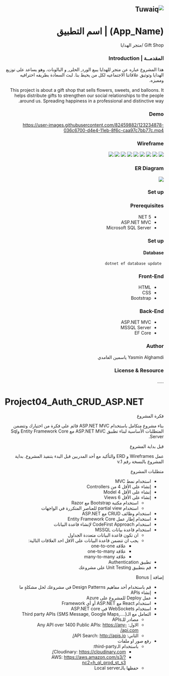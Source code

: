 <div dir="rtl" align="right">

![Tuwaiq](https://i.ibb.co/SV2BSn5/tuwaiq.png)
----
# (App_Name) | اسم التطبيق
Gift Shop /متجر الهدايا
### المقدمــة | Introduction 
 هذا المشروع عباره عن متجر للهدايا يبيع الورد, الحلى, و البالونات. وهو يساعد على توزيع الهدايا وتوثيق علاقاتنا الاجتماعيه لكل من يحيط بنا. لبث السعادة بطريقه احترافيه ومميزه.

This project is about a gift shop that sells flowers, sweets, and balloons. It helps distribute gifts to strengthen our social relationships to the people around us. Spreading happiness in a professional and distinctive way.

### Demo  

https://user-images.githubusercontent.com/82459882/123234878-036c6700-d4e4-11eb-8f6c-caa97c7bb77c.mp4

### Wireframe  
<img src="https://github.com/Yasmin-AlGhamdi/Project04_Auth_CRUD_ASP.NET/blob/main/WireFrame/HomePage.jpeg"/>
<img src="https://github.com/Yasmin-AlGhamdi/Project04_Auth_CRUD_ASP.NET/blob/main/WireFrame/SignUpPage.jpeg"/>
<img src="https://github.com/Yasmin-AlGhamdi/Project04_Auth_CRUD_ASP.NET/blob/main/WireFrame/LoginPage.jpeg"/>
<img src="https://github.com/Yasmin-AlGhamdi/Project04_Auth_CRUD_ASP.NET/blob/main/WireFrame/PrivacyPage.jpeg"/>
<img src="https://github.com/Yasmin-AlGhamdi/Project04_Auth_CRUD_ASP.NET/blob/main/WireFrame/ContactUsPage.jpeg"/>
<img src="https://github.com/Yasmin-AlGhamdi/Project04_Auth_CRUD_ASP.NET/blob/main/WireFrame/ProductsPage.jpeg"/>
<img src="https://github.com/Yasmin-AlGhamdi/Project04_Auth_CRUD_ASP.NET/blob/main/WireFrame/DetailsPage.jpeg"/>
<img src="https://github.com/Yasmin-AlGhamdi/Project04_Auth_CRUD_ASP.NET/blob/main/WireFrame/EditPage.jpeg"/>
<img src="https://github.com/Yasmin-AlGhamdi/Project04_Auth_CRUD_ASP.NET/blob/main/WireFrame/CreatePage.jpeg"/>

### ER Diagram 
<img src="https://github.com/Yasmin-AlGhamdi/Project04_Auth_CRUD_ASP.NET/blob/main/ERD.jpg"/>

### Set up  
### Prerequisites
- NET 5 
- ASP.NET MVC
- Microsoft SQL Server 
### Set up  
 #### Database
 ``` dotnet ef database update```
### Front-End  
 - HTML
 - CSS
 - Bootstrap 
### Back-End 
 - ASP.NET MVC
 - MSSQL Server
 - EF Core
### Author
Yasmin Alghamdi
ياسمين الغامدي
### License & Resource
 .....
</div>


# Project04_Auth_CRUD_ASP.NET

<div dir="rtl" align="right">

فكرة المشروع

بناء مشروع متكامل باستخدام ASP.NET MVC  قائم على فكرة من اختيارك وتتضمن المتطلبات الأساسية لبناء تطبيق ASP.NET MVC مع  Entity Framework Core وSql Server.


قبل بداية المشروع 

عمل Wireframes و ERD والتأكيد مع أحد المدربين قبل البدء بتنفيذ المشروع. بداية المشروع بالنسخة رقم  v.1

متطلبات المشروع


- استخدام نمط MVC 
- إنشاء على الأقل 4 من Controllers
- إنشاء على الأقل 4 Model 
- إنشاء على الأقل 6 Views
    - استخدام مكتبة Bootstrap مع Razor 
    - استخدام partial view للعناصر المتكررة في الواجهات
- استخدام وظائف CRUD مع ASP.NET 
- استخدام إطار عمل Entity Framework Core
- استخدام CodeFirst Approach لإنشاء قاعدة البيانات
- استخدام قاعدة بيانات MSSQL 
    - ان تكون قاعدة البيانات متعددة الجداول
    - يجب ان تتضمن قاعدة البيانات على الاقل احد العلاقات التالية:
        - علاقة one-to-one
        - علاقة one-to-many
        - علاقة many-to-many
- تطبيق Authentication 
- قم بتطبيق Unit Testing على مشروعك
    





إضافة | Bonus 
- قم باستخدام أحد مفاهيم Design Patterns في مشروعك لحل مشكلةٍ ما
- إنشاء APIs 
- عمل Deploy للمشروع على Azure
- استخدام React مع ASP.NET أو أي Framework 
- استخدام WebSockets في ASP.NET core
- التعامل مع الـThird party APIs  {SMS Message, Google Maps,….} 
    - مصادر للـAPIs
    - الاول: Any API over 1400 Public APIs: https://any-api.com/
    - الثاني: API Search: http://apis.io/
- رفع صور او ملفات 
    -  باستخدام الـthird-party:
        - Cloudinary: https://cloudinary.com/
        -  AWS: https://aws.amazon.com/s3/?nc2=h_ql_prod_st_s3
    - حفظها  بالـLocal server 
</div>
